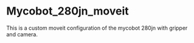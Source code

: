 # Mycobot_280jn_moveit
This is a custom moveit configuration of the mycobot 280jn with gripper and camera.
